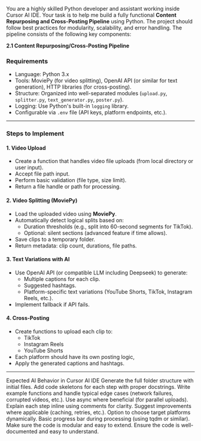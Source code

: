 You are a highly skilled Python developer and assistant working inside Cursor AI IDE. Your task is to help me build a fully functional **Content Repurposing and Cross-Posting Pipeline** using Python. The project should follow best practices for modularity, scalability, and error handling. The pipeline consists of the following key components:

**2.1 Content Repurposing/Cross-Posting Pipeline**

### Requirements
- Language: Python 3.x
- Tools: MoviePy (for video splitting), OpenAI API (or similar for text generation), HTTP libraries (for cross-posting).
- Structure: Organized into well-separated modules (`upload.py`, `splitter.py`, `text_generator.py`, `poster.py`).
- Logging: Use Python's built-in `logging` library.
- Configurable via `.env` file (API keys, platform endpoints, etc.).

---

### Steps to Implement

#### 1. Video Upload
- Create a function that handles video file uploads (from local directory or user input).
- Accept file path input.
- Perform basic validation (file type, size limit).
- Return a file handle or path for processing.

#### 2. Video Splitting (MoviePy)
- Load the uploaded video using **MoviePy**.
- Automatically detect logical splits based on:
    - Duration thresholds (e.g., split into 60-second segments for TikTok).
    - Optional: silent sections (advanced feature if time allows).
- Save clips to a temporary folder.
- Return metadata: clip count, durations, file paths.

#### 3. Text Variations with AI
- Use OpenAI API (or compatible LLM including Deepseek) to generate:
    - Multiple captions for each clip.
    - Suggested hashtags.
    - Platform-specific text variations (YouTube Shorts, TikTok, Instagram Reels, etc.).
- Implement fallback if API fails.

#### 4. Cross-Posting
- Create functions to upload each clip to:
    - TikTok
    - Instagram Reels
    - YouTube Shorts
- Each platform should have its own posting logic,
- Apply the generated captions and hashtags.

---
Expected AI Behavior in Cursor AI IDE
Generate the full folder structure with initial files.
Add code skeletons for each step with proper docstrings.
Write example functions and handle typical edge cases (network failures, corrupted videos, etc.).
Use async where beneficial (for parallel uploads).
Explain each step inline using comments for clarity.
Suggest improvements where applicable (caching, retries, etc.).
Option to choose target platforms dynamically.
Basic progress bar during processing (using tqdm or similar).
Make sure the code is modular and easy to extend.
Ensure the code is well-documented and easy to understand.

